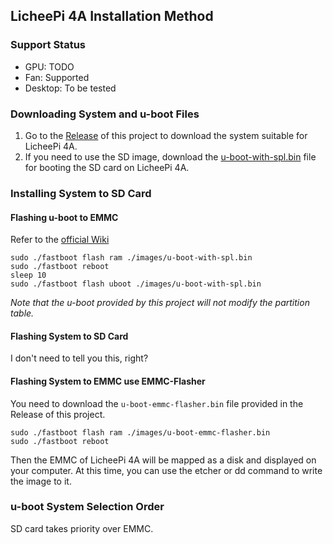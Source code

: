 ## LicheePi 4A Installation Method

### Support Status

* GPU: TODO
* Fan: Supported
* Desktop: To be tested

### Downloading System and u-boot Files

1. Go to the [Release](https://github.com/chainsx/fedora-riscv-builder/releases) of this project to download the system suitable for LicheePi 4A.
2. If you need to use the SD image, download the [u-boot-with-spl.bin](../firmware/u-boot-with-spl.bin) file for booting the SD card on LicheePi 4A.

### Installing System to SD Card

#### Flashing u-boot to EMMC

Refer to the [official Wiki](https://wiki.sipeed.com/hardware/zh/lichee/th1520/lpi4a/4_burn_image.html)

```
sudo ./fastboot flash ram ./images/u-boot-with-spl.bin
sudo ./fastboot reboot
sleep 10
sudo ./fastboot flash uboot ./images/u-boot-with-spl.bin
```

*Note that the u-boot provided by this project will not modify the partition table.*

#### Flashing System to SD Card

I don't need to tell you this, right?

#### Flashing System to EMMC use EMMC-Flasher

You need to download the `u-boot-emmc-flasher.bin` file provided in the Release of this project.

```
sudo ./fastboot flash ram ./images/u-boot-emmc-flasher.bin
sudo ./fastboot reboot
```

Then the EMMC of LicheePi 4A will be mapped as a disk and displayed on your computer. At this time, you can use the etcher or dd command to write the image to it.

### u-boot System Selection Order

SD card takes priority over EMMC.
